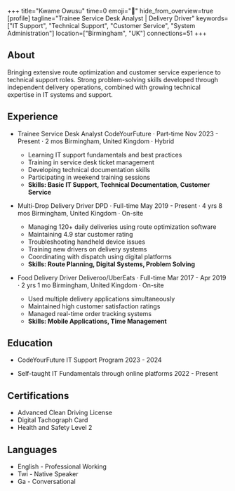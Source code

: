 +++
title="Kwame Owusu"
time=0
emoji="👤"
hide_from_overview=true
[profile]
tagline="Trainee Service Desk Analyst | Delivery Driver"
keywords=["IT Support", "Technical Support", "Customer Service", "System Administration"]
location=["Birmingham", "UK"]
connections=51
+++

## About

Bringing extensive route optimization and customer service experience to technical support roles. Strong problem-solving skills developed through independent delivery operations, combined with growing technical expertise in IT systems and support.

## Experience

- Trainee Service Desk Analyst
  CodeYourFuture · Part-time
  Nov 2023 - Present · 2 mos
  Birmingham, United Kingdom · Hybrid

  - Learning IT support fundamentals and best practices
  - Training in service desk ticket management
  - Developing technical documentation skills
  - Participating in weekend training sessions
  - **Skills: Basic IT Support, Technical Documentation, Customer Service**

- Multi-Drop Delivery Driver
  DPD · Full-time
  May 2019 - Present · 4 yrs 8 mos
  Birmingham, United Kingdom · On-site

  - Managing 120+ daily deliveries using route optimization software
  - Maintaining 4.9 star customer rating
  - Troubleshooting handheld device issues
  - Training new drivers on delivery systems
  - Coordinating with dispatch using digital platforms
  - **Skills: Route Planning, Digital Systems, Problem Solving**

- Food Delivery Driver
  Deliveroo/UberEats · Full-time
  Mar 2017 - Apr 2019 · 2 yrs 1 mo
  Birmingham, United Kingdom · On-site
  - Used multiple delivery applications simultaneously
  - Maintained high customer satisfaction ratings
  - Managed real-time order tracking systems
  - **Skills: Mobile Applications, Time Management**

## Education

- CodeYourFuture
  IT Support Program
  2023 - 2024

- Self-taught
  IT Fundamentals through online platforms
  2022 - Present

## Certifications

- Advanced Clean Driving License
- Digital Tachograph Card
- Health and Safety Level 2

## Languages

- English - Professional Working
- Twi - Native Speaker
- Ga - Conversational
